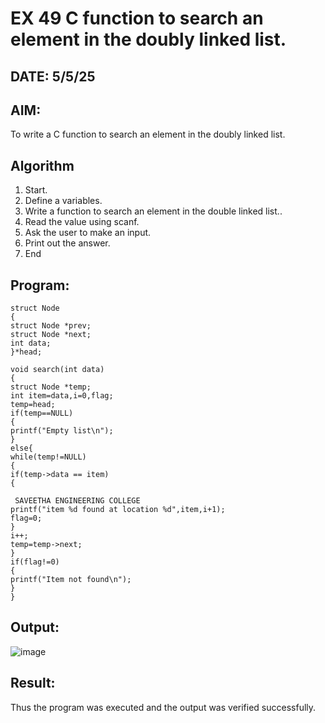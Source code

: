
# EX 49 C function to search an element in the doubly linked list.
## DATE: 5/5/25
## AIM:
To write a C function to search an element in the doubly linked list.

## Algorithm
1. Start. 
2. Define a variables. 
3. Write a function to search an element in the double linked list.. 
4. Read the value using scanf. 
5. Ask the user to make an input. 
6. Print out the answer. 
7. End   

## Program:
```
struct Node 
{ 
struct Node *prev; 
struct Node *next; 
int data; 
}*head; 
 
void search(int data) 
{ 
struct Node *temp; 
int item=data,i=0,flag; 
temp=head; 
if(temp==NULL) 
{ 
printf("Empty list\n"); 
} 
else{ 
while(temp!=NULL) 
{ 
if(temp->data == item) 
{ 
 
 SAVEETHA ENGINEERING COLLEGE  
printf("item %d found at location %d",item,i+1); 
flag=0; 
} 
i++; 
temp=temp->next; 
} 
if(flag!=0) 
{ 
printf("Item not found\n"); 
} 
}
```

## Output:
![image](https://github.com/user-attachments/assets/f88735dd-ab41-4d79-8334-1db4eae38a63)


## Result:
Thus the program was executed and the output was verified successfully.
